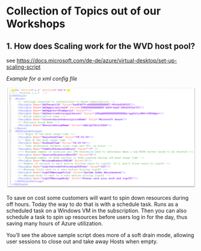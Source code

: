 # Collection of Topics out of our Workshops

## 1. How does Scaling work for the WVD host pool?

see https://docs.microsoft.com/de-de/azure/virtual-desktop/set-up-scaling-script 

_Example for a xml config file_

![Screenshot XML File](../9_images/scaling-xml.png)


To save on cost some customers will want to spin down resources during off hours. Today the way to do that is with a schedule task. Runs as a scheduled task on a Windows VM in the subscription. Then you can also schedule a task to spin up resources before users log in for the day, thus saving many hours of Azure utilization.

You’ll see the above sample script does more of a soft drain mode, allowing user sessions to close out and take away Hosts when empty.
